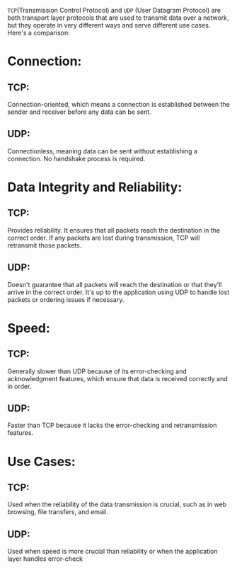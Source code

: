 `TCP`(Transmission Control Protocol) and `UDP` (User Datagram Protocol) are both transport layer protocols that are used to transmit data over a network, but they operate in very different ways and serve different use cases. Here's a comparison:

# Connection:

## TCP: 
Connection-oriented, which means a connection is established between the sender and receiver before any data can be sent. 

## UDP: 

Connectionless, meaning data can be sent without establishing a connection. No handshake process is required.

# Data Integrity and Reliability:

## TCP:

Provides reliability. It ensures that all packets reach the destination in the correct order. If any packets are lost during transmission, TCP will retransmit those packets.

## UDP:

Doesn't guarantee that all packets will reach the destination or that they'll arrive in the correct order. It's up to the application using UDP to handle lost packets or ordering issues if necessary.

# Speed:

## TCP: 

Generally slower than UDP because of its error-checking and acknowledgment features, which ensure that data is received correctly and in order.

## UDP:

Faster than TCP because it lacks the error-checking and retransmission features.

# Use Cases:

## TCP: 

Used when the reliability of the data transmission is crucial, such as in web browsing, file transfers, and email.

## UDP: 

Used when speed is more crucial than reliability or when the application layer handles error-check

